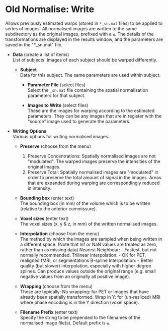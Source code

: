 # Old Normalise: Write  
Allows previously estimated warps (stored in ``*_sn.mat`` files) to be applied to series of images.
All normalised images are written to the same subdirectory as the original images, prefixed with a ``w``.  The details of the transformations are displayed in the results window, and the parameters are saved in the "*_sn.mat" file.

* **Data** (create a list of items)  
List of subjects. Images of each subject should be warped differently.

    * **Subject**   
    Data for this subject.  The same parameters are used within subject.

        * **Parameter File** (select files)  
        Select the ``_sn.mat`` file containing the spatial normalisation parameters for that subject.

        * **Images to Write** (select files)  
        These are the images for warping according to the estimated parameters. They can be any images that are in register with the "source" image used to generate the parameters.

* **Writing Options**   
Various options for writing normalised images.

    * **Preserve** (choose from the menu)  
        1. Preserve Concentrations: Spatially normalised images are not "modulated". The warped images preserve the intensities of the original images.
        2. Preserve Total: Spatially normalised images are "modulated" in order to preserve the total amount of signal in the images. Areas that are expanded during warping are correspondingly reduced in intensity.

    * **Bounding box** (enter text)  
    The bounding box (in mm) of the volume which is to be written (relative to the anterior commissure).

    * **Voxel sizes** (enter text)  
    The voxel sizes (x, y & z, in mm) of the written normalised images.

    * **Interpolation** (choose from the menu)  
    The method by which the images are sampled when being written in a different space. (Note that Inf or NaN values are treated as zero, rather than as missing data)
        Nearest Neighbour:
          - Fastest, but not normally recommended.
        Trilinear Interpolation:
          - OK for PET, realigned fMRI, or segmentations
        B-spline Interpolation:
          - Better quality (but slower) interpolation, especially with higher degree splines. Can produce values outside the original range (e.g. small negative values from an originally all positive image).

    * **Wrapping** (choose from the menu)  
    These are typically:
        No wrapping: for PET or images that have already been spatially transformed. 
        Wrap in  Y: for (un-resliced) MRI where phase encoding is in the Y direction (voxel space).

    * **Filename Prefix** (enter text)  
    Specify the string to be prepended to the filenames of the normalised image file(s). Default prefix is ``w``.
